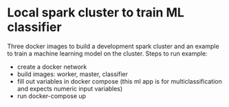 # Local spark cluster to train ML classifier
Three docker images to build a development spark cluster and an example to train a machine learning model on the cluster.
Steps to run example:
- create a docker network
- build images: worker, master, classifier
- fill out variables in docker compose (this ml app is for multiclassification and expects numeric input variables)
- run docker-compose up
